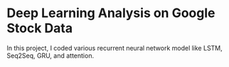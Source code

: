 # Deep Learning Analysis on Google Stock Data 

 In this project, I coded various recurrent neural network model like LSTM, Seq2Seq, GRU, and attention.

